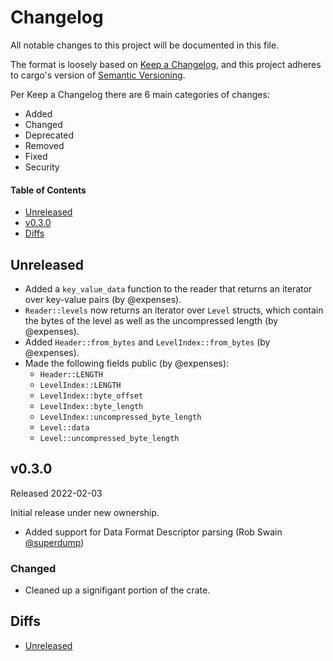 # Changelog

All notable changes to this project will be documented in this file.

The format is loosely based on [Keep a Changelog](https://keepachangelog.com/en/1.0.0/),
and this project adheres to cargo's version of [Semantic Versioning](https://doc.rust-lang.org/cargo/reference/semver.html).

Per Keep a Changelog there are 6 main categories of changes:
- Added
- Changed
- Deprecated
- Removed
- Fixed
- Security

#### Table of Contents

- [Unreleased](#unreleased)
- [v0.3.0](#v030)
- [Diffs](#diffs)

## Unreleased

- Added a `key_value_data` function to the reader that returns an iterator over key-value pairs (by @expenses).
- `Reader::levels` now returns an iterator over `Level` structs, which contain the bytes of the level as well as the uncompressed length (by @expenses).
- Added `Header::from_bytes` and `LevelIndex::from_bytes` (by @expenses).
- Made the following fields public (by @expenses):
  - `Header::LENGTH`
  - `LevelIndex::LENGTH`
  - `LevelIndex::byte_offset`
  - `LevelIndex::byte_length`
  - `LevelIndex::uncompressed_byte_length`
  - `Level::data`
  - `Level::uncompressed_byte_length`

## v0.3.0

Released 2022-02-03

Initial release under new ownership.
- Added support for Data Format Descriptor parsing (Rob Swain [@superdump](https://github.com/superdump))

### Changed
- Cleaned up a signifigant portion of the crate.

## Diffs

- [Unreleased](https://github.com/BVE-Reborn/ktx2/compare/v0.3.0...HEAD)
